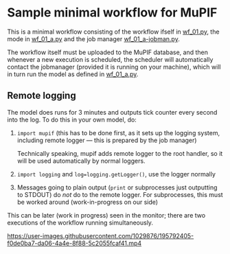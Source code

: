 
# Sample minimal workflow for MuPIF

This is a minimal workflow consisting of the workflow ifself in [wf_01.py](wf_01.py), the mode in [wf_01_a.py](wf_01_a.py) and the job manager [wf_01_a-jobman.py](wf_01_a-jobman.py).

The workflow itself must be uploaded to the MuPIF database, and then whenever a new execution is scheduled, the scheduler will automatically contact the jobmanager (provided it is running on your machine), which will in turn run the model as defined in [wf_01_a.py](wf_01_a.py).

## Remote logging

The model does runs for 3 minutes and outputs tick counter every second into the log. To do this in your own model, do:

1. `import mupif` (this has to be done first, as it sets up the logging system, including remote logger — this is prepared by the job manager)
  
   Technically speaking, mupif adds remote logger to the root handler, so it will be used automatically by normal loggers.

2. `import logging` and `log=logging.getLogger()`, use the logger normally

3. Messages going to plain output (`print` or subprocesses just outputting to STDOUT) do *not* do to the remote logger. For subprocesses, this must be worked around (work-in-progress on our side)

This can be later (work in progress) seen in the monitor; there are two executions of the workflow running simultaneously.

https://user-images.githubusercontent.com/1029876/195792405-f0de0ba7-da06-4a4e-8f88-5c2055fcaf41.mp4

